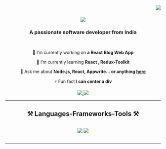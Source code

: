 <img align="right" src="https://visitor-badge.laobi.icu/badge?page_id=aniketcrr.aniketcrr" />

<h1 align="center">
    <img src="https://readme-typing-svg.herokuapp.com/?font=Righteous&size=35&center=true&vCenter=true&width=500&height=70&duration=4000&lines=Hi+There!+👋;+I'm+Aniket+Kumar!;" />
</h1>

<h3 align="center">A passionate software developer from India</h3>

<br/>

<div align="center">
 
 🔭 I’m currently working on **a React Blog Web App**
 
 🌱 I’m currently learning **React , Redux-Toolkit**

💬 Ask me about **Node.js, React, Appwrite... or anything [here](https://github.com/aniketcrr/aniketcrr/issues)**

⚡ Fun fact **I can center a div**

 </div>
 
<div align="center"> 
  <a href="https://linkedin.com/in/aniket-kumar-7a9796274" target="_blank">
    <img src="https://img.shields.io/badge/LinkedIn-0077B5?style=for-the-badge&logo=linkedin&logoColor=white" target="_blank" />
  </a>
  <a href="https://aniketcrr.github.io/Portfolio" target="_blank">
     <img src="https://img.shields.io/badge/Portfolio-FF5722?style=for-the-badge&logo=todoist&logoColor=white" target="_blank" /> 
    
  </a>
</div>

 <hr/>
 
<h2 align="center">⚒️ Languages-Frameworks-Tools ⚒️</h2>
<br/>
<div align="center">
    <img src="https://skillicons.dev/icons?i=react,bootstrap,html,css,vscode,github,tailwind,git" />
    <img src="https://skillicons.dev/icons?i=javascript,nodejs,express,mongodb,appwrite,redux,npm" /><br>
</div>

<br/>

<hr/>

<br/>
